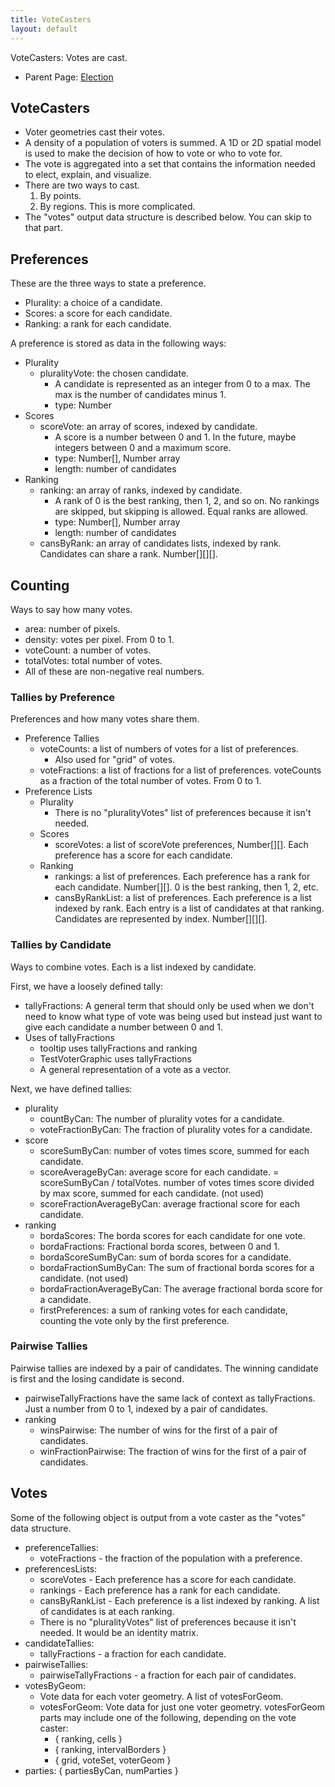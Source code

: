 ```yaml
---
title: VoteCasters
layout: default
---
```


VoteCasters: Votes are cast.

* Parent Page: [Election](election.md)

## VoteCasters

* Voter geometries cast their votes. 
* A density of a population of voters is summed. A 1D or 2D spatial model is used to make the decision of how to vote or who to vote for. 
* The vote is aggregated into a set that contains the information needed to elect, explain, and visualize.
* There are two ways to cast.
  1. By points.
  2. By regions. This is more complicated.
* The "votes" output data structure is described below. You can skip to that part.

## Preferences

These are the three ways to state a preference.

* Plurality: a choice of a candidate.
* Scores: a score for each candidate. 
* Ranking: a rank for each candidate.  

A preference is stored as data in the following ways:

* Plurality
  * pluralityVote: the chosen candidate. 
    * A candidate is represented as an integer from 0 to a max. The max is the number of candidates minus 1.
    * type: Number
* Scores
  * scoreVote: an array of scores, indexed by candidate. 
    * A score is a number between 0 and 1. In the future, maybe integers between 0 and a maximum score.
    * type: Number[], Number array
    * length: number of candidates
* Ranking
  * ranking: an array of ranks, indexed by candidate. 
    * A rank of 0 is the best ranking, then 1, 2, and so on. No rankings are skipped, but skipping is allowed. Equal ranks are allowed.
    * type: Number[], Number array
    * length: number of candidates
  * cansByRank: an array of candidates lists, indexed by rank. Candidates can share a rank. Number[][][].

## Counting

Ways to say how many votes.

* area: number of pixels.
* density: votes per pixel. From 0 to 1.
* voteCount: a number of votes.
* totalVotes: total number of votes.
* All of these are non-negative real numbers.

### Tallies by Preference

Preferences and how many votes share them.

* Preference Tallies
  * voteCounts: a list of numbers of votes for a list of preferences.
    * Also used for "grid" of votes.
  * voteFractions: a list of fractions for a list of preferences. voteCounts as a fraction of the total number of votes.  From 0 to 1.
* Preference Lists
  * Plurality
    * There is no "pluralityVotes" list of preferences because it isn't needed.
  * Scores
    * scoreVotes: a list of scoreVote preferences, Number[][]. Each preference has a score for each candidate.
  * Ranking
    * rankings: a list of preferences. Each preference has a rank for each candidate. Number[][]. 0 is the best ranking, then 1, 2, etc.
    * cansByRankList: a list of preferences. Each preference is a list indexed by rank. Each entry is a list of candidates at that ranking. Candidates are represented by index. Number[][][].

### Tallies by Candidate

Ways to combine votes. Each is a list indexed by candidate.

First, we have a loosely defined tally:

* tallyFractions: A general term that should only be used when we don't need to know what type of vote was being used but instead just want to give each candidate a number between 0 and 1.
* Uses of tallyFractions
  * tooltip uses tallyFractions and ranking
  * TestVoterGraphic uses tallyFractions
  * A general representation of a vote as a vector.

Next, we have defined tallies:

* plurality
  * countByCan: The number of plurality votes for a candidate.
  * voteFractionByCan: The fraction of plurality votes for a candidate.
* score
  * scoreSumByCan: number of votes times score, summed for each candidate.
  * scoreAverageByCan: average score for each candidate. = scoreSumByCan / totalVotes. number of votes times score divided by max score, summed for each candidate. (not used)
  * scoreFractionAverageByCan: average fractional score for each candidate.
* ranking
  * bordaScores: The borda scores for each candidate for one vote.
  * bordaFractions: Fractional borda scores, between 0 and 1.
  * bordaScoreSumByCan: sum of borda scores for a candidate.
  * bordaFractionSumByCan: The sum of fractional borda scores for a candidate. (not used)
  * bordaFractionAverageByCan: The average fractional borda score for a candidate.
  * firstPreferences: a sum of ranking votes for each candidate, counting the vote only by the first preference.

### Pairwise Tallies

Pairwise tallies are indexed by a pair of candidates. The winning candidate is first and the losing candidate is second.
* pairwiseTallyFractions have the same lack of context as tallyFractions. Just a number from 0 to 1, indexed by a pair of candidates.
* ranking
  * winsPairwise: The number of wins for the first of a pair of candidates.
  * winFractionPairwise: The fraction of wins for the first of a pair of candidates.

## Votes

Some of the following object is output from a vote caster as the "votes" data structure.

* preferenceTallies:
  * voteFractions - the fraction of the population with a preference.
* preferencesLists:
  * scoreVotes - Each preference has a score for each candidate.
  * rankings - Each preference has a rank for each candidate.
  * cansByRankList - Each preference is a list indexed by ranking. A list of candidates is at each ranking.
  * There is no "pluralityVotes" list of preferences because it isn't needed. It would be an identity matrix.  
* candidateTallies:
  * tallyFractions - a fraction for each candidate.  
* pairwiseTallies:
  * pairwiseTallyFractions - a fraction for each pair of candidates.
* votesByGeom:
  * Vote data for each voter geometry. A list of votesForGeom. 
  * votesForGeom: Vote data for just one voter geometry. votesForGeom parts may include one of the following, depending on the vote caster:
    * { ranking, cells }
    * { ranking, intervalBorders }
    * { grid, voteSet, voterGeom }  
* parties: { partiesByCan, numParties }
  